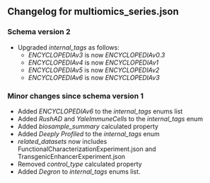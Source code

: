 ## Changelog for multiomics_series.json

### Schema version 2

* Upgraded *internal_tags* as follows:
    * *ENCYCLOPEDIAv3* is now *ENCYCLOPEDIAv0.3*
    * *ENCYCLOPEDIAv4* is now *ENCYCLOPEDIAv1*
    * *ENCYCLOPEDIAv5* is now *ENCYCLOPEDIAv2*
    * *ENCYCLOPEDIAv6* is now *ENCYCLOPEDIAv3*

### Minor changes since schema version 1

* Added *ENCYCLOPEDIAv6* to the *internal_tags* enums list
* Added *RushAD* and *YaleImmuneCells* to the *internal_tags* enum
* Added *biosample_summary* calculated property
* Added *Deeply Profiled* to the *internal_tags* enum
* *related_datasets* now includes FunctionalCharacterizationExperiment.json and TransgenicEnhancerExperiment.json
* Removed *control_type* calculated property
* Added *Degron* to *internal_tags* enums list.

